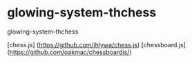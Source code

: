 # glowing-system-thchess
glowing-system-thchess

[chess.js] (https://github.com/jhlywa/chess.js)
[chessboard.js] (https://github.com/oakmac/chessboardjs/)
